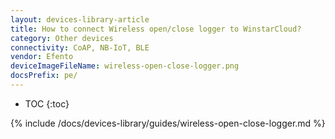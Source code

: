 ```yaml
---
layout: devices-library-article
title: How to connect Wireless open/close logger to WinstarCloud?
category: Other devices
connectivity: CoAP, NB-IoT, BLE
vendor: Efento
deviceImageFileName: wireless-open-close-logger.png
docsPrefix: pe/
---
```


* TOC
{:toc}

{% include /docs/devices-library/guides/wireless-open-close-logger.md %}
